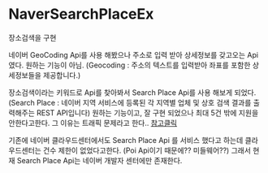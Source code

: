 # NaverSearchPlaceEx

장소검색을 구현

네이버 GeoCoding Api를 사용 해봤으나 주소로 입력 받아 상세정보를 갖고오는 Api 였다.
원하는 기능이 아님.
(Geocoding : 주소의 텍스트를 입력받아 좌표를 포함한 상세정보들을 제공합니다.)

장소검색이라는 키워드로 Api를 찾아봐서 Search Place Api를 사용 해보게 되었다.
(Search Place : 네이버 지역 서비스에 등록된 각 지역별 업체 및 상호 검색 결과를 출력해주는 REST API입니다)
원하는 기능이고, 잘 구현 되었으나 최대 5건 밖에 지원을 안한다고한다.
그 이유는 트래픽 문제라고 한다.. 
[참고클릭](https://developers.naver.com/notice/article/10000000000030669276)

기존에 네이버 클라우드센터에서도 Search Place Api 를 서비스 했다고 하는데 
클라우드센터는 건수 제한이 없었다고한다. (Poi Api이기 때문에?? 미들웨어??)
그래서 현재 Search Place Api는 네이버 개발자 센터에만 존재한다.

